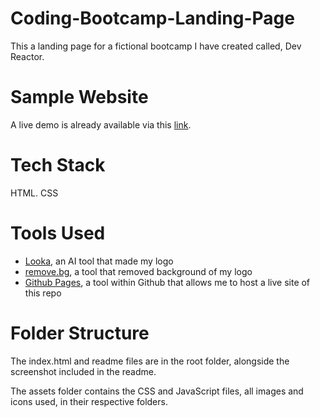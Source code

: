 # Coding-Bootcamp-Landing-Page
This a landing page for a fictional bootcamp I have created called, Dev Reactor.   

# Sample Website
A live demo is already available via this [link](https://ben-ortiz.github.io/github.io-CodingBootcampLandingPage/).

# Tech Stack
HTML. CSS

# Tools Used
* [Looka](https://looka.com/), an AI tool that made my logo
* [remove.bg](https://www.remove.bg/upload), a tool that removed background of my logo
* [Github Pages](https://pages.github.com/), a tool within Github that allows me to host a live site of this repo

# Folder Structure
The index.html and readme files are in the root folder, alongside the screenshot included in the readme.

The assets folder contains the CSS and JavaScript files, all images and icons used, in their respective folders.